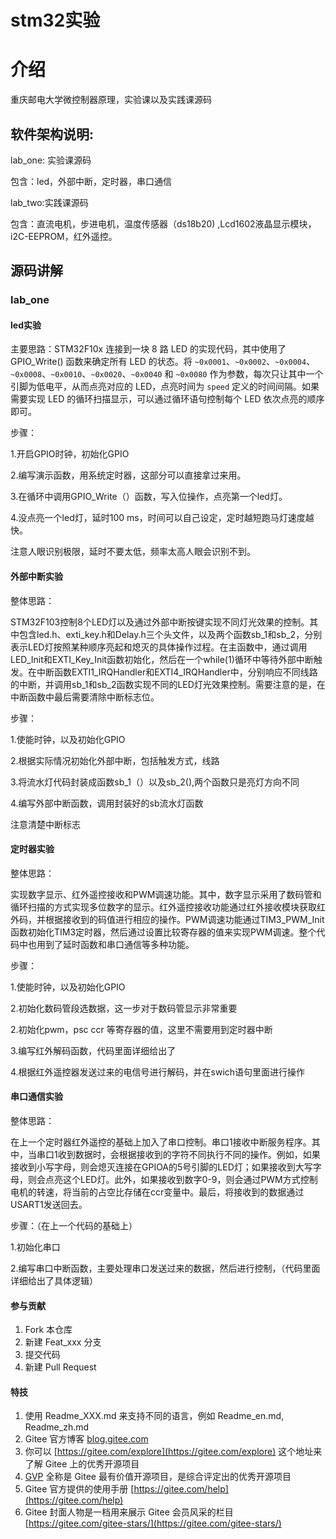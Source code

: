 # stm32实验

# 介绍

重庆邮电大学微控制器原理，实验课以及实践课源码



##  软件架构说明:



lab_one: 实验课源码

包含：led，外部中断，定时器，串口通信

lab_two:实践课源码

包含：直流电机，步进电机，温度传感器（ds18b20) ,Lcd1602液晶显示模块，i2C-EEPROM，红外遥控。

## 源码讲解

### lab_one

#### led实验

主要思路：STM32F10x 连接到一块 8 路 LED 的实现代码，其中使用了 GPIO_Write() 函数来确定所有 LED 的状态。将 `~0x0001`、`~0x0002`、`~0x0004`、`~0x0008`、`~0x0010`、`~0x0020`、`~0x0040` 和 `~0x0080` 作为参数，每次只让其中一个引脚为低电平，从而点亮对应的 LED，点亮时间为 `speed` 定义的时间间隔。如果需要实现 LED 的循环扫描显示，可以通过循环语句控制每个 LED 依次点亮的顺序即可。

步骤：

1.开启GPIO时钟，初始化GPIO

2.编写演示函数，用系统定时器，这部分可以直接拿过来用。

3.在循环中调用GPIO_Write（）函数，写入位操作，点亮第一个led灯。

4.没点亮一个led灯，延时100 ms，时间可以自己设定，定时越短跑马灯速度越快。

注意人眼识别极限，延时不要太低，频率太高人眼会识别不到。



#### 外部中断实验

整体思路：

STM32F103控制8个LED灯以及通过外部中断按键实现不同灯光效果的控制。其中包含led.h、exti_key.h和Delay.h三个头文件，以及两个函数sb_1和sb_2，分别表示LED灯按照某种顺序亮起和熄灭的具体操作过程。在主函数中，通过调用LED_Init和EXTI_Key_Init函数初始化，然后在一个while(1)循环中等待外部中断触发。在中断函数EXTI1_IRQHandler和EXTI4_IRQHandler中，分别响应不同线路的中断，并调用sb_1和sb_2函数实现不同的LED灯光效果控制。需要注意的是，在中断函数中最后需要清除中断标志位。

步骤：

1.使能时钟，以及初始化GPIO

2.根据实际情况初始化外部中断，包括触发方式，线路

3.将流水灯代码封装成函数sb_1（）以及sb_2(),两个函数只是亮灯方向不同

4.编写外部中断函数，调用封装好的sb流水灯函数

注意清楚中断标志



#### 定时器实验

整体思路：

实现数字显示、红外遥控接收和PWM调速功能。其中，数字显示采用了数码管和循环扫描的方式实现多位数字的显示。红外遥控接收功能通过红外接收模块获取红外码，并根据接收到的码值进行相应的操作。PWM调速功能通过TIM3_PWM_Init函数初始化TIM3定时器，然后通过设置比较寄存器的值来实现PWM调速。整个代码中也用到了延时函数和串口通信等多种功能。



步骤：

1.使能时钟，以及初始化GPIO

2.初始化数码管段选数据，这一步对于数码管显示非常重要

2.初始化pwm，psc ccr 等寄存器的值，这里不需要用到定时器中断

3.编写红外解码函数，代码里面详细给出了

4.根据红外遥控器发送过来的电信号进行解码，并在swich语句里面进行操作



#### 串口通信实验

整体思路：

在上一个定时器红外遥控的基础上加入了串口控制。串口1接收中断服务程序。其中，当串口1收到数据时，会根据接收到的字符不同执行不同的操作。例如，如果接收到小写字母，则会熄灭连接在GPIOA的5号引脚的LED灯；如果接收到大写字母，则会点亮这个LED灯。此外，如果接收到数字0-9，则会通过PWM方式控制电机的转速，将当前的占空比存储在ccr变量中。最后，将接收到的数据通过USART1发送回去。

步骤：（在上一个代码的基础上）

1.初始化串口

2.编写串口中断函数，主要处理串口发送过来的数据，然后进行控制，（代码里面详细给出了具体逻辑）





















#### 参与贡献

1.  Fork 本仓库
2.  新建 Feat_xxx 分支
3.  提交代码
4.  新建 Pull Request


#### 特技

1.  使用 Readme\_XXX.md 来支持不同的语言，例如 Readme\_en.md, Readme\_zh.md
2.  Gitee 官方博客 [blog.gitee.com](https://blog.gitee.com)
3.  你可以 [https://gitee.com/explore](https://gitee.com/explore) 这个地址来了解 Gitee 上的优秀开源项目
4.  [GVP](https://gitee.com/gvp) 全称是 Gitee 最有价值开源项目，是综合评定出的优秀开源项目
5.  Gitee 官方提供的使用手册 [https://gitee.com/help](https://gitee.com/help)
6.  Gitee 封面人物是一档用来展示 Gitee 会员风采的栏目 [https://gitee.com/gitee-stars/](https://gitee.com/gitee-stars/)
